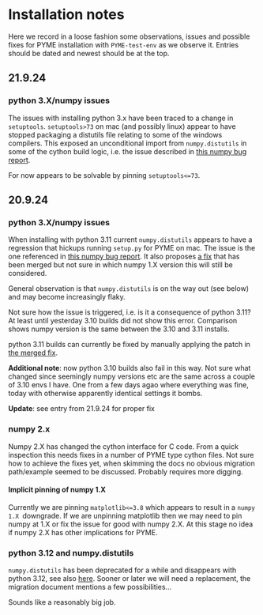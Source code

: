 # Installation notes

Here we record in a loose fashion some observations, issues and possible fixes for PYME installation with `PYME-test-env` as we observe it. Entries should be dated and newest should be at the top.

## 21.9.24

### python 3.X/numpy issues

The issues with installing python 3.x have been traced to a change in `setuptools`. `setuptools>73` on mac (and possibly linux) appear to have stopped packaging a distutils file relating to some of the windows compilers. This exposed an unconditional import from `numpy.distutils` in some of the cython build logic, i.e. the issue described in [this numpy bug report](https://github.com/numpy/numpy/issues/27405).

For now appears to be solvable by pinning `setuptools<=73`.

## 20.9.24

### python 3.X/numpy issues

When installing with python 3.11 current `numpy.distutils` appears to have a regression that hickups running `setup.py` for PYME on mac. The issue is the one referenced in [this numpy bug report](https://github.com/numpy/numpy/issues/27405). It also proposes [a fix](https://github.com/numpy/numpy/pull/27406) that has been merged but not sure in which numpy 1.X version this will still be considered.

General observation is that `numpy.distutils` is on the way out (see below) and may become increasingly flaky.

Not sure how the issue is triggered, i.e. is it a consequence of python 3.11? At least until yesterday 3.10 builds did not show this error. Comparison shows numpy version is the same between the 3.10 and 3.11 installs.

python 3.11 builds can currently be fixed by manually applying the patch in [the merged fix](https://github.com/numpy/numpy/pull/27406).

**Additional note**: now python 3.10 builds also fail in this way. Not sure what changed since seemingly numpy versions etc are the same across a couple of 3.10 envs I have. One from a few days agao where everything was fine, today with otherwise apparently identical settings it bombs.

**Update**: see entry from 21.9.24 for proper fix

### numpy 2.x

Numpy 2.X has changed the cython interface for C code. From a quick inspection this needs fixes in a number of PYME type cython files. Not sure how to achieve the fixes yet, when skimming the docs no obvious migration path/example seemed to be discussed. Probably requires more digging.

#### Implicit pinning of numpy 1.X

Currently we are pinning `matplotlib<=3.8` which appears to result in a `numpy 1.X `downgrade. If we are unpinning matplotlib then we may need to pin numpy at 1.X or fix the issue for good with numpy 2.X. At this stage no idea if numpy 2.X has other implications for PYME.

### python 3.12 and numpy.distutils

`numpy.distutils` has been deprecated for a while and disappears with python 3.12, see also [here](https://numpy.org/doc/stable/reference/distutils_status_migration.html). Sooner or later we will need a replacement, the migration document mentions a few possibilities...

Sounds like a reasonably big job.
